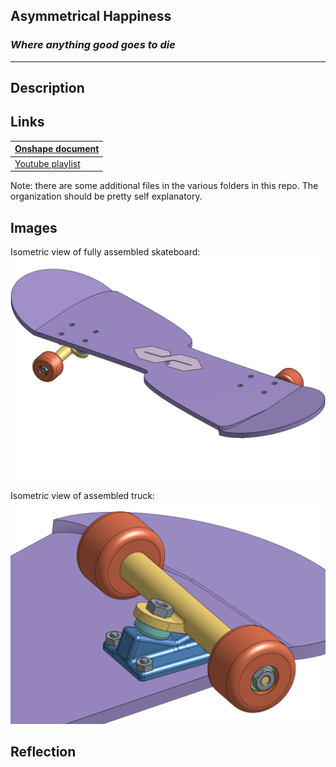 ## Asymmetrical Happiness
### *Where anything good goes to die*
---

## Description

## Links
| [Onshape document](https://cvilleschools.onshape.com/documents/618b592bf73b13d5cd2b1c96/w/7d3536bfab490ef978980adf/e/1ca3d9266cbb04a65fddf9ed?renderMode=0&uiState=6170b4ebee980a13ed3ed748) |
| --- |
| [Youtube playlist](https://www.youtube.com/playlist?list=PLWQhE570pqHolLXlZ6UV2fSPk2NbFPnma) |

Note: there are some additional files in the various folders in this repo. The organization should be pretty self explanatory.

## Images
Isometric view of fully assembled skateboard:
![Isometric view of fully assembled skateboard](https://github.com/hheisig51/AsymmetricalHappiness/blob/master/Images/Skateboard.png?raw=true)

Isometric view of assembled truck:
![Isometric view of assembled truck](https://github.com/hheisig51/AsymmetricalHappiness/blob/master/Images/AssembledTruck.png?raw=true)

## Reflection